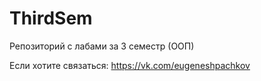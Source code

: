 # ThirdSem

Репозиторий с лабами за 3 семестр (ООП)

Если хотите связаться: https://vk.com/eugeneshpachkov
